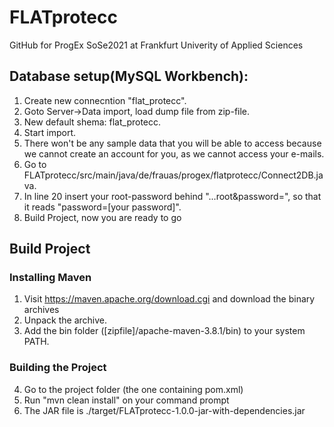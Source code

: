 # FLATprotecc
GitHub for ProgEx SoSe2021 at Frankfurt Univerity of Applied Sciences

## Database setup(MySQL Workbench): 
1. Create new connecntion "flat_protecc".
2. Goto Server->Data import, load dump file from zip-file.
3. New default shema: flat_protecc.
4. Start import.
5. There won't be any sample data that you will be able to access because we cannot create an account for you, as we cannot access your e-mails.
6. Go to FLATprotecc/src/main/java/de/frauas/progex/flatprotecc/Connect2DB.java.
7. In line 20 insert your root-password behind "...root&password=", so that it reads "password=[your password]".
8. Build Project, now you are ready to go

## Build Project
### Installing Maven
1. Visit https://maven.apache.org/download.cgi and download the binary archives
2. Unpack the archive.
3. Add the bin folder ([zipfile]/apache-maven-3.8.1/bin) to your system PATH.
### Building the Project
4. Go to the project folder (the one containing pom.xml)
5. Run "mvn clean install" on your command prompt
6. The JAR file is ./target/FLATprotecc-1.0.0-jar-with-dependencies.jar


